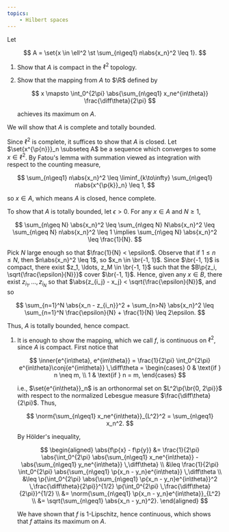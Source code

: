 ```yaml
---
topics:
    - Hilbert spaces
---
```


<problem>

Let

$$
A = \set{x \in \ell^2 \st \sum_{n\geq1} n\abs{x_n}^2 \leq 1}.
$$

1. Show that $A$ is compact in the $\ell^2$ topology.
2. Show that the mapping from $A$ to $\R$ defined by

    $$
    x \mapsto \int_0^{2\pi} \abs{\sum_{n\geq1} x_ne^{in\theta}} \frac{\diff\theta}{2\pi}
    $$

    achieves its maximum on $A$.

</problem>

<solution>

We will show that $A$ is complete and totally bounded.

Since $\ell^2$ is complete, it suffices to show that $A$ is closed. Let $\set{x^{\p{n}}}_n \subseteq A$ be a sequence which converges to some $x \in \ell^2$. By Fatou's lemma with summation viewed as integration with respect to the counting measure,

$$
\sum_{n\geq1} n\abs{x_n}^2
    \leq \liminf_{k\to\infty} \sum_{n\geq1} n\abs{x^{\p{k}}_n}
    \leq 1,
$$

so $x \in A$, which means $A$ is closed, hence complete.

To show that $A$ is totally bounded, let $\epsilon > 0$. For any $x \in A$ and $N \geq 1$,

$$
\sum_{n\geq N} \abs{x_n}^2
    \leq \sum_{n\geq N} N\abs{x_n}^2
    \leq \sum_{n\geq N} n\abs{x_n}^2
    \leq 1
\implies
\sum_{n\geq N} \abs{x_n}^2 \leq \frac{1}{N}.
$$

Pick $N$ large enough so that $\frac{1}{N} < \epsilon$. Observe that if $1 \leq n \leq N$, then $n\abs{x_n}^2 \leq 1$, so $x_n \in \br{-1, 1}$. Since $\br{-1, 1}$ is compact, there exist $z_1, \ldots, z_M \in \br{-1, 1}$ such that the $B\p{z_i, \sqrt{\frac{\epsilon}{N}}}$ cover $\br{-1, 1}$. Hence, given any $x \in B$, there exist $z_{i_1}, \ldots, z_{i_N}$ so that $\abs{z_{i_j} - x_j} < \sqrt{\frac{\epsilon}{N}}$, and so

$$
\sum_{n=1}^N \abs{x_n - z_{i_n}}^2 + \sum_{n>N} \abs{x_n}^2
    \leq \sum_{n=1}^N \frac{\epsilon}{N} + \frac{1}{N}
    \leq 2\epsilon.
$$

Thus, $A$ is totally bounded, hence compact.

1. It is enough to show the mapping, which we call $f$, is continuous on $\ell^2$, since $A$ is compact. First notice that

    $$
    \inner{e^{in\theta}, e^{im\theta}}
        = \frac{1}{2\pi} \int_0^{2\pi} e^{in\theta}\conj{e^{im\theta}} \,\diff\theta
        =
            \begin{cases}
                0 & \text{if } n \neq m, \\
                1 & \text{if } n = m,
            \end{cases}
    $$

    i.e., $\set{e^{in\theta}}_n$ is an orthonormal set on $L^2\p{\br{0, 2\pi}}$ with respect to the normalized Lebesgue measure $\frac{\diff\theta}{2\pi}$. Thus,

    $$
    \norm{\sum_{n\geq1} x_ne^{in\theta}}_{L^2}^2
        = \sum_{n\geq1} x_n^2.
    $$

    By Hölder's inequality,

    $$
    \begin{aligned}
       \abs{f\p{x} - f\p{y}}
           &= \frac{1}{2\pi} \abs{\int_0^{2\pi} \abs{\sum_{n\geq1} x_ne^{in\theta}} - \abs{\sum_{n\geq1} y_ne^{in\theta}} \,\diff\theta} \\
           &\leq \frac{1}{2\pi} \int_0^{2\pi} \abs{\sum_{n\geq1} \p{x_n - y_n}e^{in\theta}} \,\diff\theta \\
           &\leq \p{\int_0^{2\pi} \abs{\sum_{n\geq1} \p{x_n - y_n}e^{in\theta}}^2 \,\frac{\diff\theta}{2\pi}}^{1/2} \p{\int_0^{2\pi} \,\frac{\diff\theta}{2\pi}}^{1/2} \\
           &= \norm{\sum_{n\geq1} \p{x_n - y_n}e^{in\theta}}_{L^2} \\
           &= \sqrt{\sum_{n\geq1} \abs{x_n - y_n}^2}.
    \end{aligned}
    $$

    We have shown that $f$ is $1$-Lipschitz, hence continuous, which shows that $f$ attains its maximum on $A$.

</solution>

